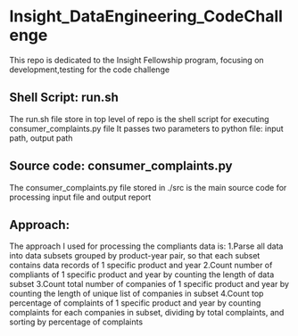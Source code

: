 # Insight_DataEngineering_CodeChallenge
This repo is dedicated to the Insight Fellowship program, focusing on development,testing for the code challenge

## Shell Script: run.sh 
The run.sh file store in top level of repo is the shell script for executing consumer_complaints.py file
It passes two parameters to python file: input path, output path 

## Source code: consumer_complaints.py
The consumer_complaints.py file stored in ./src is the main source code for processing input file and output report

## Approach:
The approach I used for processing the compliants data is:
1.Parse all data into data subsets grouped by product-year pair, so that each subset contains data records of 1 specific product and year
2.Count number of compliants of 1 specific product and year by counting the length of data subset
3.Count total number of companies of 1 specific product and year by counting the length of unique list of companies in subset
4.Count top percentage of complaints of 1 specific product and year by counting complaints for each companies in subset, dividing by total complaints, and sorting by percentage of complaints

